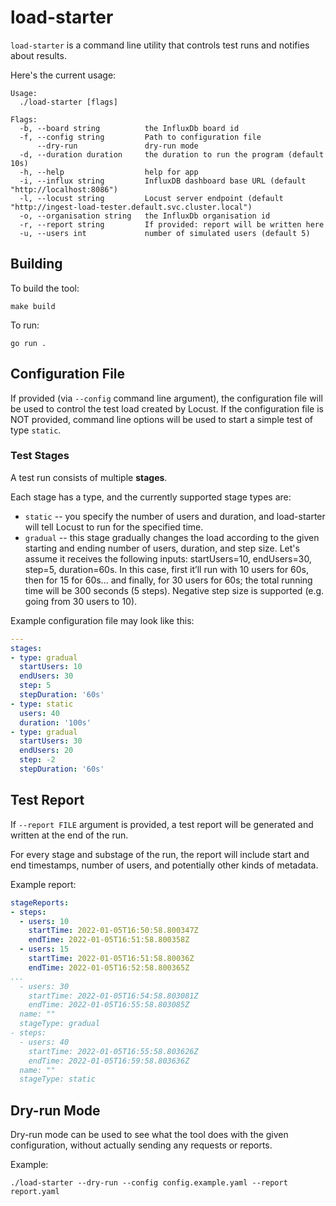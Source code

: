 # load-starter

`load-starter` is a command line utility that controls test runs and notifies about results.

Here's the current usage:

```
Usage:
  ./load-starter [flags]

Flags:
  -b, --board string          the InfluxDb board id
  -f, --config string         Path to configuration file
      --dry-run               dry-run mode
  -d, --duration duration     the duration to run the program (default 10s)
  -h, --help                  help for app
  -i, --influx string         InfluxDB dashboard base URL (default "http://localhost:8086")
  -l, --locust string         Locust server endpoint (default "http://ingest-load-tester.default.svc.cluster.local")
  -o, --organisation string   the InfluxDb organisation id
  -r, --report string         If provided: report will be written here
  -u, --users int             number of simulated users (default 5)
```

## Building

To build the tool:

```
make build
```

To run:

```
go run .
```

## Configuration File

If provided (via `--config` command line argument), the configuration file will be used to control the test load created by Locust. If the configuration file is NOT provided, command line options will be used to start a simple test of type `static`.

### Test Stages

A test run consists of multiple **stages**.

Each stage has a type, and the currently supported stage types are:

* `static` -- you specify the number of users and duration, and load-starter will tell Locust to run for the specified time.
* `gradual` -- this stage gradually changes the load according to the given starting and ending number of users, duration, and step size.
    Let's assume it receives the following inputs: startUsers=10, endUsers=30, step=5, duration=60s. In this case, first it’ll run with 10 users for 60s, then for 15 for 60s... and finally, for 30 users for 60s; the total running time will be 300 seconds (5 steps).
    Negative step size is supported (e.g. going from 30 users to 10).


Example configuration file may look like this:

```yaml
---
stages:
- type: gradual
  startUsers: 10
  endUsers: 30
  step: 5
  stepDuration: '60s'
- type: static
  users: 40
  duration: '100s'
- type: gradual
  startUsers: 30
  endUsers: 20
  step: -2
  stepDuration: '60s'
```

## Test Report

If `--report FILE` argument is provided, a test report will be generated and written at the end of the run.

For every stage and substage of the run, the report will include start and end timestamps, number of users, and potentially other kinds of metadata.

Example report:

```yaml
stageReports:
- steps:
  - users: 10
    startTime: 2022-01-05T16:50:58.800347Z
    endTime: 2022-01-05T16:51:58.800358Z
  - users: 15
    startTime: 2022-01-05T16:51:58.80036Z
    endTime: 2022-01-05T16:52:58.800365Z
...
  - users: 30
    startTime: 2022-01-05T16:54:58.803081Z
    endTime: 2022-01-05T16:55:58.803085Z
  name: ""
  stageType: gradual
- steps:
  - users: 40
    startTime: 2022-01-05T16:55:58.803626Z
    endTime: 2022-01-05T16:59:58.803636Z
  name: ""
  stageType: static
```

## Dry-run Mode

Dry-run mode can be used to see what the tool does with the given configuration, without actually sending any requests or reports.

Example:

```
./load-starter --dry-run --config config.example.yaml --report report.yaml
```



